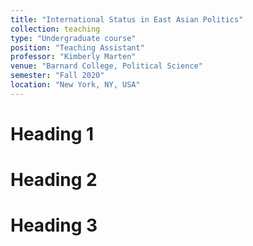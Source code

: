 ```yaml
---
title: "International Status in East Asian Politics"
collection: teaching
type: "Undergraduate course"
position: "Teaching Assistant"
professor: "Kimberly Marten" 
venue: "Barnard College, Political Science"
semester: "Fall 2020"
location: "New York, NY, USA"
---
```


Heading 1
======

Heading 2
======

Heading 3
======